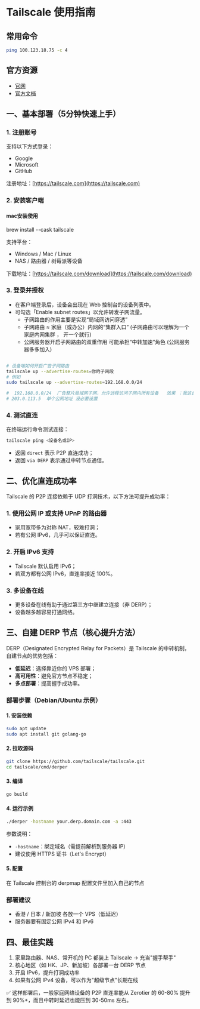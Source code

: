 # Tailscale 使用指南

## 常用命令
``` bash
ping 100.123.18.75 -c 4
```
## 官方资源

- [官网](https://tailscale.com/)
- [官方文档](https://tailscale.com/kb/1017/tailscale-cli/)

## 一、基本部署（5分钟快速上手）

### 1. 注册账号

支持以下方式登录：
- Google
- Microsoft
- GitHub

注册地址：[https://tailscale.com](https://tailscale.com)

### 2. 安装客户端

#### mac安装使用

brew install --cask tailscale


支持平台：
- Windows / Mac / Linux
- NAS / 路由器 / 树莓派等设备

下载地址：[https://tailscale.com/download](https://tailscale.com/download)

### 3. 登录并授权

- 在客户端登录后，设备会出现在 Web 控制台的设备列表中。
- 可勾选「Enable subnet routes」以允许转发子网流量。
  + 子网路由的作用主要是实现“局域网访问穿透”
  + 子网路由 ≈ 家庭（或办公）内网的“集群入口” (子网路由可以理解为一个家庭内网集群 ， 开一个就行)
  + 公网服务器开启子网路由的双重作用 可能承担“中转加速”角色 (公网服务器多多加入)
  
``` bash

# 设备端如何开启广告子网路由
tailscale up --advertise-routes=你的子网段
# 例如 
sudo tailscale up --advertise-routes=192.168.0.0/24

#  192.168.0.0/24  广告整片局域网子网，允许远程访问子网内所有设备   效果 ：我这台设备可以帮大家访问这个局域网（子网）里的所有设备
# 203.0.113.5  单个公网地址 没必要设置

```

### 4. 测试直连

在终端运行命令测试连接：

```bash
tailscale ping <设备名或IP>
```

- 返回 `direct` 表示 P2P 直连成功；
- 返回 `via DERP` 表示通过中转节点通信。

## 二、优化直连成功率

Tailscale 的 P2P 连接依赖于 UDP 打洞技术，以下方法可提升成功率：

### 1. 使用公网 IP 或支持 UPnP 的路由器

- 家用宽带多为对称 NAT，较难打洞；
- 若有公网 IPv6，几乎可以保证直连。

### 2. 开启 IPv6 支持

- Tailscale 默认启用 IPv6；
- 若双方都有公网 IPv6，直连率接近 100%。

### 3. 多设备在线

- 更多设备在线有助于通过第三方中继建立连接（非 DERP）；
- 设备越多越容易打通网络。

## 三、自建 DERP 节点（核心提升方法）

DERP（Designated Encrypted Relay for Packets）是 Tailscale 的中转机制，自建节点的优势包括：

- **低延迟**：选择靠近你的 VPS 部署；
- **高可用性**：避免官方节点不稳定；
- **多点部署**：提高握手成功率。

### 部署步骤（Debian/Ubuntu 示例）

#### 1. 安装依赖

```bash
sudo apt update
sudo apt install git golang-go
```

#### 2. 拉取源码

```bash
git clone https://github.com/tailscale/tailscale.git
cd tailscale/cmd/derper
```

#### 3. 编译

```bash
go build
```

#### 4. 运行示例

```bash
./derper -hostname your.derp.domain.com -a :443
```

参数说明：
- `-hostname`：绑定域名（需提前解析到服务器 IP）
- 建议使用 HTTPS 证书（Let's Encrypt）

#### 5. 配置

在 Tailscale 控制台的 derpmap 配置文件里加入自己的节点

### 部署建议

- 香港 / 日本 / 新加坡 各放一个 VPS（低延迟）
- 服务器要有固定公网 IPv4 和 IPv6

## 四、最佳实践

1. 家里路由器、NAS、常开机的 PC 都装上 Tailscale → 充当"握手帮手"
2. 核心地区（如 HK、JP、新加坡）各部署一台 DERP 节点
3. 开启 IPv6，提升打洞成功率
4. 如果有公网 IPv4 设备，可以作为"超级节点"长期在线

✅ 这样部署后，一般家庭网络设备的 P2P 直连率能从 Zerotier 的 60-80% 提升到 90%+，而且中转时延迟也能压到 30-50ms 左右。